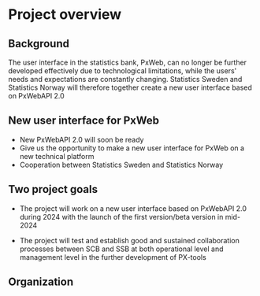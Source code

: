 # Project overview
## Background
The user interface in the statistics bank, PxWeb, can no longer be further developed effectively due to technological limitations, while the users' needs and expectations are constantly changing. Statistics Sweden and Statistics Norway will therefore together create a new user interface based on PxWebAPI 2.0

## New user interface for PxWeb
- New PxWebAPI 2.0 will soon be ready 
- Give us the opportunity to make a new user interface for PxWeb on a new technical platform
- Cooperation between Statistics Sweden and Statistics Norway

## Two project goals
- The project will work on a new user interface based on PxWebAPI 2.0 during 2024 with the launch of the first version/beta version in mid-2024

- The project will test and establish good and sustained collaboration processes between SCB and SSB at both operational level and management level in the further development of PX-tools


## Organization




